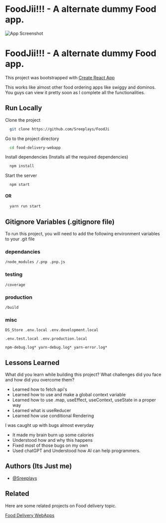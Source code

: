 
# FoodJii!!! - A alternate dummy Food app.

![App Screenshot](https://via.placeholder.com/578x400?text=In+Progress+(Coming+Soon))


# FoodJii!!! - A alternate dummy Food app.

This project was bootstrapped with
[Create React App](https://github.com/facebook/create-react-app) 

This works like almost other food ordering apps like swiggy and dominos. You guys can view it pretty soon as I complete all the functionalities. 


## Run Locally

Clone the project

```bash
  git clone https://github.com/Sreeplays/FoodJi
```

Go to the project directory

```bash
  cd food-delivery-webapp
```

Install dependencies (Installs all the required dependencies)

```bash
  npm install
```

Start the server

```bash
  npm start
```
#### OR

```bash
  yarn run start
```


## Gitignore Variables (.gitignore file)

To run this project, you will need to add the following environment variables to your .git file

### dependancies
`/node_modules
/.pnp
.pnp.js`
### testing
`/coverage`
### production
`/build`
### misc

`DS_Store
.env.local
.env.development.local`

`.env.test.local
.env.production.local`

`npm-debug.log*
yarn-debug.log*
yarn-error.log*`

## Lessons Learned

What did you learn while building this project? What challenges did you face and how did you overcome them?

- Learned how to fetch api's
- Learned how to use and make a global context variable
- Learned how to use .map, useEffect, useContext, useState in a proper way
- Learned what is useReducer
- Learned how use conditional Rendering

I was caught up with bugs almost everyday
- It made my brain burn up some calories 
- Understood how and why this happens 
- Fixed most of those bugs on my own
- Used chatGPT and Understood how AI can help programmers.
## Authors (Its Just me)

- [@Sreeplays](https://www.github.com/Sreeplays)


## Related

Here are some related projects on Food delivery topic.

[Food Delivery WebApps](https://github.com/topics/food-delivery-application?l=javascript&o=desc&s=)

